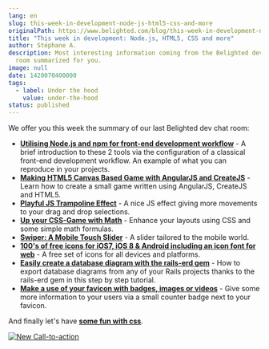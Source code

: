 ```yaml
---
lang: en
slug: this-week-in-development-node-js-html5-css-and-more
originalPath: https://www.belighted.com/blog/this-week-in-development-node-js-html5-css-and-more
title: "This week in development: Node.js, HTML5, CSS and more"
author: Stéphane A.
description: Most interesting information coming from the Belighted dev chat
  room summarized for you.
image: null
date: 1420070400000
tags:
  - label: Under the hood
    value: under-the-hood
status: published
---
```

We offer you this week the summary of our last Belighted dev chat room:

*   **[Utilising Node.js and npm for front-end development workflow](https://jsforallof.us/2015/02/12/utilising-node-and-npm-for-front-end-development-workflow/)** \- A brief introduction to these 2 tools via the configuration of a classical front-end development workflow. An example of what you can reproduce in your projects.
*   **[Making HTML5 Canvas Based Game with AngularJS and CreateJS](https://www.toptal.com/web/making-html5-canvas-based-game-with-angularjs-and-createjs)** - Learn how to create a small game written using AngularJS, CreateJS and HTML5.
*   [**Playful JS Trampoline Effect**](https://tympanus.net/Tutorials/PlayfulTrampolineEffect/) - A nice JS effect giving more movements to your drag and drop selections.
*   **[Up your CSS-Game with Math](https://www.slashie.org/articles/up-your-css-game-with-math/)** \- Enhance your layouts using CSS and some simple math formulas.
*   **[Swiper: A Mobile Touch Slider](https://www.idangero.us/swiper/demos/#.VQAUF4FwuNP)** \- A slider tailored to the mobile world.
*   **[100's of free icons for iOS7, iOS 8 & Android including an icon font for web](https://www.pixellove.com/free-ios-and-android-icons)** - A free set of icons for all devices and platforms.
*   **[Easily create a database diagram with the rails-erd gem](https://ryanboland.com/blog/creating-a-database-diagram-with-rails-erd/)** \- How to export database diagrams from any of your Rails projects thanks to the rails-erd gem in this step by step tutorial.
*   **[Make a use of your favicon with badges, images or videos](https://lab.ejci.net/favico.js/)** - Give some more information to your users via a small counter badge next to your favicon.

And finally let's have **[some fun with css](https://saijogeorge.com/css-puns/)**.

[![New Call-to-action](/images/legacy-cta/UPTtKvQU_5rjKfQJ1Qjwk.png)](https://cta-redirect.hubspot.com/cta/redirect/1684659/fb3606cc-cc1b-47d0-ae85-2c9f69837fe2)